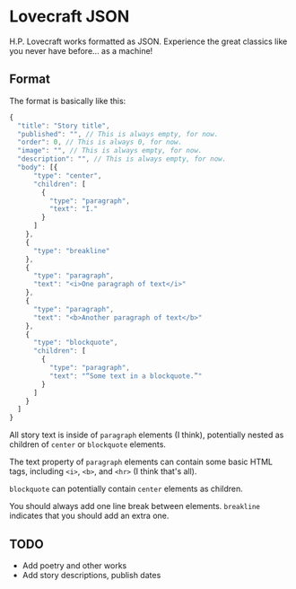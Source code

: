 # Lovecraft JSON

H.P. Lovecraft works formatted as JSON. Experience the great classics like you never have before... as a machine!

## Format

The format is basically like this:

```js
{
  "title": "Story title",
  "published": "", // This is always empty, for now.
  "order": 0, // This is always 0, for now.
  "image": "", // This is always empty, for now.
  "description": "", // This is always empty, for now.
  "body": [{
      "type": "center",
      "children": [
        {
          "type": "paragraph",
          "text": "I."
        }
      ]
    },
    {
      "type": "breakline"
    },
    {
      "type": "paragraph",
      "text": "<i>One paragraph of text</i>"
    },
    {
      "type": "paragraph",
      "text": "<b>Another paragraph of text</b>"
    },
    {
      "type": "blockquote",
      "children": [
        {
          "type": "paragraph",
          "text": "“Some text in a blockquote.”"
        }
      ]
    }
  ]
}
```

All story text is inside of `paragraph` elements (I think), potentially nested as children of `center` or `blockquote` elements.

The text property of `paragraph` elements can contain some basic HTML tags, including `<i>`, `<b>`, and `<hr>` (I think that's all).

`blockquote` can potentially contain `center` elements as children.

You should always add one line break between elements. `breakline` indicates that you should add an extra one.

## TODO

* Add poetry and other works
* Add story descriptions, publish dates
